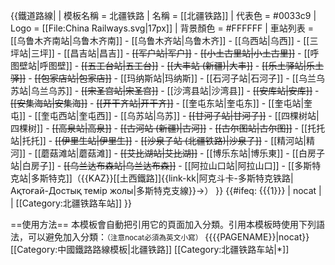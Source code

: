 {{鐵道路線|
| 模板名稱 = 北疆铁路
| 名稱 = [[北疆铁路]]
| 代表色 = #0033c9
| Logo = [[File:China Railways.svg|17px]]
| 背景顏色 = #FFFFFF
| 車站列表 = [[乌鲁木齐南站|乌鲁木齐南]] - [[乌鲁木齐站|乌鲁木齐]] - [[乌西站|乌西]] - [[三坪站|三坪]] - [[昌吉站|昌吉]] - <s>[[军户站|军户]]</s> - <s>[[小土古里站|小土古里]]</s> - [[呼图壁站|呼图壁]] - <s>[[五工台站|五工台]]</s> - <s>[[大丰站 (新疆)|大丰]]</s> - <s>[[乐土驿站|乐土驿]]</s> - <s>[[包家店站|包家店]]</s> - [[玛纳斯站|玛纳斯]] - [[石河子站|石河子]] - [[乌兰乌苏站|乌兰乌苏]] - <s>[[宋圣宫站|宋圣宫]]</s> - [[沙湾县站|沙湾县]] - <s>[[安库站|安库]]</s> - <s>[[安集海站|安集海]]</s> - <s>[[开干齐站|开干齐]]</s> - [[奎屯东站|奎屯东]] - [[奎屯站|奎屯]] - [[奎屯西站|奎屯西]] - [[乌苏站|乌苏]] - <s>[[甘河子站|甘河子]]</s> - [[四棵树站|四棵树]] - <s>[[高泉站|高泉]]</s> - <s>[[古河站 (新疆)|古河]]</s> - <s>[[古尔图站|古尔图]]</s> - [[托托站|托托]] - <s>[[伊里生站|伊里生]]</s> - <s>[[沙泉子站 (北疆铁路)|沙泉子]]</s> - [[精河站|精河]] - [[蘑菇滩站|蘑菇滩]] - <s>[[艾比湖站|艾比湖]]</s> - [[博乐东站|博乐東]] - [[白房子站|白房子]] - <s>[[乌兰达布森站|乌兰达布森]]</s> - [[阿拉山口站|阿拉山口]] - [[多斯特克站|多斯特克]]（{{KAZ}}[[土西鐵路]]{{link-kk|阿克斗卡-多斯特克铁路|Ақтоғай-Достық темір жолы|多斯特克支線}}→）
}}
<includeonly>{{#ifeq: {{{1}}} | nocat | <!--空--> | [[Category:北疆铁路车站]] }}</includeonly><noinclude>

==使用方法==
本模板會自動把引用它的頁面加入分類。引用本模板時使用下列語法，可以避免加入分類：<small>（注意nocat必須為英文小寫）</small>
 <nowiki>{{</nowiki>{{PAGENAME}}<nowiki>|nocat}}</nowiki>
[[Category:中國鐵路路線模板|北疆铁路]]
[[Category:北疆铁路车站|*]]
</noinclude>